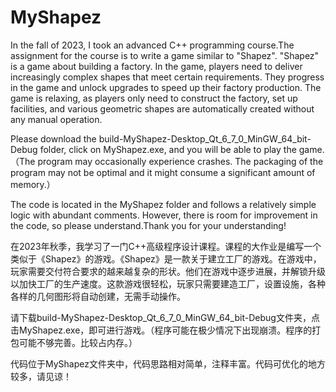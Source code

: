 # MyShapez
In the fall of 2023, I took an advanced C++ programming course.The assignment for the course is to write a game similar to "Shapez". "Shapez" is a game about building a factory. In the game, players need to deliver increasingly complex shapes that meet certain requirements. They progress in the game and unlock upgrades to speed up their factory production. The game is relaxing, as players only need to construct the factory, set up facilities, and various geometric shapes are automatically created without any manual operation.

Please download the build-MyShapez-Desktop_Qt_6_7_0_MinGW_64_bit-Debug folder, click on MyShapez.exe, and you will be able to play the game.（The program may occasionally experience crashes. The packaging of the program may not be optimal and it might consume a significant amount of memory.）

The code is located in the MyShapez folder and follows a relatively simple logic with abundant comments. However, there is room for improvement in the code, so please understand.Thank you for your understanding!

在2023年秋季，我学习了一门C++高级程序设计课程。课程的大作业是编写一个类似于《Shapez》的游戏。《Shapez》是一款关于建立工厂的游戏。在游戏中，玩家需要交付符合要求的越来越复杂的形状。他们在游戏中逐步进展，并解锁升级以加快工厂的生产速度。这款游戏很轻松，玩家只需要建造工厂，设置设施，各种各样的几何图形将自动创建，无需手动操作。

请下载build-MyShapez-Desktop_Qt_6_7_0_MinGW_64_bit-Debug文件夹，点击MyShapez.exe，即可进行游戏。（程序可能在极少情况下出现崩溃。程序的打包可能不够完善。比较占内存。）

代码位于MyShapez文件夹中，代码思路相对简单，注释丰富。代码可优化的地方较多，请见谅！


